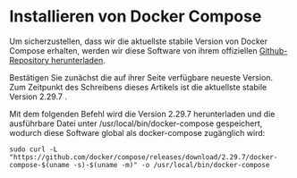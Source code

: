 # Installieren von Docker Compose

Um sicherzustellen, dass wir die aktuellste stabile Version von Docker Compose erhalten, werden wir diese Software von ihrem offiziellen [Github-Repository herunterladen](https://github.com/docker/compose/releases).

Bestätigen Sie zunächst die auf ihrer Seite verfügbare neueste Version. Zum Zeitpunkt des Schreibens dieses Artikels ist die aktuellste stabile Version 2.29.7 .

Mit dem folgenden Befehl wird die Version 2.29.7 herunterladen und die ausführbare Datei unter /usr/local/bin/docker-compose gespeichert, wodurch diese Software global als docker-compose zugänglich wird:

```
sudo curl -L "https://github.com/docker/compose/releases/download/2.29.7/docker-compose-$(uname -s)-$(uname -m)" -o /usr/local/bin/docker-compose
```
